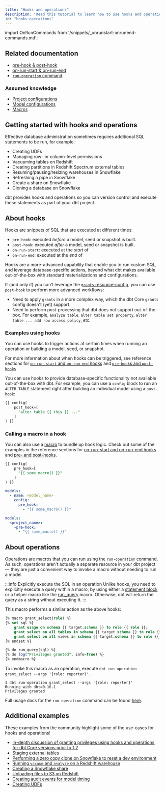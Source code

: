 ```yaml
---
title: "Hooks and operations"
description: "Read this tutorial to learn how to use hooks and operations when building in dbt."
id: "hooks-operations"
---
```


import OnRunCommands from '/snippets/_onrunstart-onrunend-commands.md';

## Related documentation
* [pre-hook & post-hook](/reference/resource-configs/pre-hook-post-hook)
* [on-run-start & on-run-end](/reference/project-configs/on-run-start-on-run-end)
* [`run-operation` command](/reference/commands/run-operation)

### Assumed knowledge
* [Project configurations](/reference/dbt_project.yml.md)
* [Model configurations](/reference/model-configs)
* [Macros](/docs/build/jinja-macros#macros)

## Getting started with hooks and operations

Effective database administration sometimes requires additional SQL statements to be run, for example:
- Creating UDFs
- Managing row- or column-level permissions
- Vacuuming tables on Redshift
- Creating partitions in Redshift Spectrum external tables
- Resuming/pausing/resizing warehouses in Snowflake
- Refreshing a pipe in Snowflake
- Create a share on Snowflake
- Cloning a database on Snowflake

dbt provides hooks and operations so you can version control and execute these statements as part of your dbt project.

## About hooks

Hooks are snippets of SQL that are executed at different times:
  * `pre-hook`: executed _before_ a model, seed or snapshot is built.
  * `post-hook`: executed _after_ a model, seed or snapshot is built.
  * `on-run-start`: executed at the _start_ of <OnRunCommands/>
  * `on-run-end`: executed at the _end_ of <OnRunCommands/>

Hooks are a more-advanced capability that enable you to run custom SQL, and leverage database-specific actions, beyond what dbt makes available out-of-the-box with standard materializations and configurations.

If (and only if) you can't leverage the [`grants` resource-config](/reference/resource-configs/grants), you can use `post-hook` to perform more advanced workflows:

* Need to apply `grants` in a more complex way, which the dbt Core `grants` config doesn't (yet) support.
* Need to perform post-processing that dbt does not support out-of-the-box. For example, `analyze table`, `alter table set property`, `alter table ... add row access policy`, etc.

### Examples using hooks

You can use hooks to trigger actions at certain times when running an operation or building a model, seed, or snapshot.

For more information about when hooks can be triggered, see reference sections for [`on-run-start` and `on-run-end` hooks](/reference/project-configs/on-run-start-on-run-end) and [`pre-hook`s and `post-hook`s](/reference/resource-configs/pre-hook-post-hook).

You can use hooks to provide database-specific functionality not available out-of-the-box with dbt. For example, you can use a `config` block to run an `ALTER TABLE` statement right after building an individual model using a `post-hook`:

<File name='models/<model_name>.sql'>

```sql
{{ config(
    post_hook=[
      "alter table {{ this }} ..."
    ]
) }}
```

</File>


### Calling a macro in a hook

You can also use a [macro](/docs/build/jinja-macros#macros) to bundle up hook logic. Check out some of the examples in the reference sections for [on-run-start and on-run-end hooks](/reference/project-configs/on-run-start-on-run-end) and [pre- and post-hooks](/reference/resource-configs/pre-hook-post-hook).

<File name='models/<model_name>.sql'>

```sql
{{ config(
    pre_hook=[
      "{{ some_macro() }}"
    ]
) }}
```

</File>

<File name='models/properties.yml'>

```yaml
models:
  - name: <model_name>
    config:
      pre_hook:
        - "{{ some_macro() }}"
```

</File>

<File name='dbt_project.yml'>

```yaml
models:
  <project_name>:
    +pre-hook:
      - "{{ some_macro() }}"
```

</File>

## About operations

Operations are [macros](/docs/build/jinja-macros#macros) that you can run using the [`run-operation`](/reference/commands/run-operation) command. As such, operations aren't actually a separate resource in your dbt project — they are just a convenient way to invoke a macro without needing to run a model.

:::info Explicitly execute the SQL in an operation
Unlike hooks, you need to explicitly execute a query within a macro, by using either a [statement block](/reference/dbt-jinja-functions/statement-blocks) or a helper macro like the [run_query](/reference/dbt-jinja-functions/run_query) macro. Otherwise, dbt will return the query as a string without executing it.
:::

This macro performs a similar action as the above hooks:

<File name='macros/grant_select.sql'>

```sql
{% macro grant_select(role) %}
{% set sql %}
    grant usage on schema {{ target.schema }} to role {{ role }};
    grant select on all tables in schema {{ target.schema }} to role {{ role }};
    grant select on all views in schema {{ target.schema }} to role {{ role }};
{% endset %}

{% do run_query(sql) %}
{% do log("Privileges granted", info=True) %}
{% endmacro %}

```

</File>

To invoke this macro as an operation, execute `dbt run-operation grant_select --args '{role: reporter}'`.

```
$ dbt run-operation grant_select --args '{role: reporter}'
Running with dbt=0.16.1
Privileges granted

```

Full usage docs for the `run-operation` command can be found [here](/reference/commands/run-operation).


## Additional examples

These examples from the community highlight some of the use-cases for hooks and operations!

* [In-depth discussion of granting privileges using hooks and operations, for dbt Core versions prior to 1.2](https://discourse.getdbt.com/t/the-exact-grant-statements-we-use-in-a-dbt-project/430)
* [Staging external tables](https://github.com/dbt-labs/dbt-external-tables)
* [Performing a zero copy clone on Snowflake to reset a dev environment](https://discourse.getdbt.com/t/creating-a-dev-environment-quickly-on-snowflake/1151/2)
* [Running `vacuum` and `analyze` on a Redshift warehouse](https://github.com/dbt-labs/redshift/tree/0.2.3/#redshift_maintenance_operation-source)
* [Creating a Snowflake share](https://discourse.getdbt.com/t/how-drizly-is-improving-collaboration-with-external-partners-using-dbt-snowflake-shares/1110)
* [Unloading files to S3 on Redshift](https://github.com/dbt-labs/redshift/tree/0.2.3/#unload_table-source)
* [Creating audit events for model timing](https://github.com/dbt-labs/dbt-event-logging)
* [Creating UDFs](https://discourse.getdbt.com/t/using-dbt-to-manage-user-defined-functions/18)
